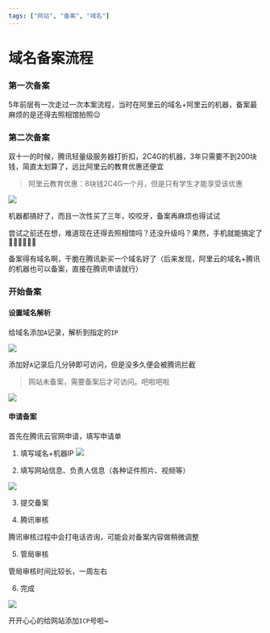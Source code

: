 ```yaml
---
tags: ["网站", "备案", "域名"]
---
```


# 域名备案流程


### 第一次备案
5年前层有一次走过一次本案流程，当时在阿里云的域名+阿里云的机器，备案最麻烦的是还得去照相馆拍照😌


### 第二次备案

双十一的时候，腾讯轻量级服务器打折扣，2C4G的机器，3年只需要不到200块钱，简直太划算了，远比阿里云的教育优惠还便宜



> 阿里云教育优惠：8块钱2C4G一个月，但是只有学生才能享受该优惠


![](https://fudongdong-statics.oss-cn-beijing.aliyuncs.com/images/20211118/1488e183525d43b29dea72e8c109d898.png?x-oss-process=image/resize,w_800/quality,q_80)


机器都搞好了，而且一次性买了三年，咬咬牙，备案再麻烦也得试试

尝试之前还在想，难道现在还得去照相馆吗？还没升级吗？果然，手机就能搞定了✌🏻✌🏻✌🏻

备案得有域名啊，干脆在腾讯新买一个域名好了（后来发现，阿里云的域名+腾讯的机器也可以备案，直接在腾讯申请就行）

### 开始备案


#### 设置域名解析

给域名添加`A`记录，解析到指定的`IP`

![](https://fudongdong-statics.oss-cn-beijing.aliyuncs.com/images/20211118/d1459dc3cfff4245a69e56313c971c06.png?x-oss-process=image/resize,w_800/quality,q_80)

添加好`A`记录后几分钟即可访问，但是没多久便会被腾讯拦截

> 网站未备案，需要备案后才可访问。吧啦吧啦

![](https://fudongdong-statics.oss-cn-beijing.aliyuncs.com/images/20211118/b59037b763374238bbcd728ecfc42f3d.png?x-oss-process=image/resize,w_800/quality,q_80)


#### 申请备案

首先在腾讯云官网申请，填写申请单

1. 填写域名+机器IP
![](https://fudongdong-statics.oss-cn-beijing.aliyuncs.com/images/20211118/9312a62bdba041369f5ac594ea98600d.png?x-oss-process=image/resize,w_800/quality,q_80)

2. 填写网站信息、负责人信息（各种证件照片、视频等）

![](https://fudongdong-statics.oss-cn-beijing.aliyuncs.com/images/20211118/70c7e88bd2324ae98cfa10b93d98e25d.png?x-oss-process=image/resize,w_800/quality,q_80)


3. 提交备案

4. 腾讯审核

腾讯审核过程中会打电话咨询，可能会对备案内容做稍微调整


5. 管局审核

管局审核时间比较长，一周左右

6. 完成

![](https://fudongdong-statics.oss-cn-beijing.aliyuncs.com/images/20211118/24b53e282d024fe2a7d09531f79bed54.png?x-oss-process=image/resize,w_800/quality,q_80)

开开心心的给网站添加`ICP`号啦~






